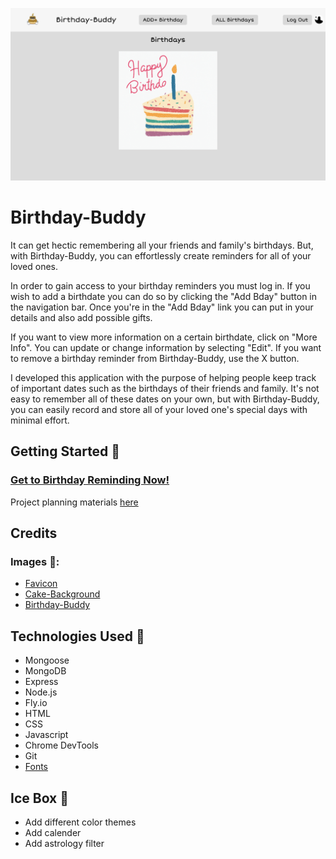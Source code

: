 ![Screenshot](public/images/bday-screenshot.png)
# Birthday-Buddy
It can get hectic remembering all your friends and family's birthdays. But, with Birthday-Buddy, you can effortlessly create reminders for all of your loved ones.

In order to gain access to your birthday reminders you must log in. If you wish to add a birthdate you can do so by clicking the "Add Bday" button in the navigation bar. Once you're in the "Add Bday" link you can put in your details and also add possible gifts.

If you want to view more information on a certain birthdate, click on "More Info". You can update or change information by selecting "Edit". If you want to remove a birthday reminder from Birthday-Buddy, use the X button.

I developed this application with the purpose of helping people keep track of important dates such as the birthdays of their friends and family. It's not easy to remember all of these dates on your own, but with Birthday-Buddy, you can easily record and store all of your loved one's special days with minimal effort.

## Getting Started 🥳

### [Get to Birthday Reminding Now!](https://birthday-buddy.fly.dev/)

Project planning materials [here](https://trello.com/c/eLvAclQS/15-imagepng)

## Credits

### Images 🌇:
* [Favicon](https://favicon.io/emoji-favicons/birthday-cake/)
* [Cake-Background](https://gifdb.com/images/high/happy-birthday-cake-rainbow-slice-candle-fbr7ycwj98vxiah2.gif)
* [Birthday-Buddy](https://thumbs.dreamstime.com/b/super-cool-birthday-cake-character-cartoon-super-cool-birthday-cake-character-cartoon-vector-illustration-117210954.jpg)

## Technologies Used 📡
* Mongoose
* MongoDB
* Express
* Node.js
* Fly.io
* HTML
* CSS
* Javascript
* Chrome DevTools
* Git 
* [Fonts](https://fonts.google.com/share?selection.family=Short%20Stack)

## Ice Box 🧊
* Add different color themes
* Add calender 
* Add astrology filter




